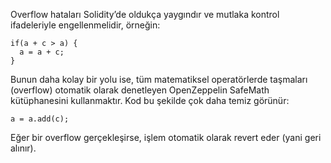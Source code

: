 Overflow hataları Solidity’de oldukça yaygındır ve mutlaka kontrol ifadeleriyle engellenmelidir, örneğin:
```
if(a + c > a) {
  a = a + c;
}
```

Bunun daha kolay bir yolu ise, tüm matematiksel operatörlerde taşmaları (overflow) otomatik olarak denetleyen OpenZeppelin SafeMath kütüphanesini kullanmaktır. Kod bu şekilde çok daha temiz görünür:
```
a = a.add(c);
``` 
Eğer bir overflow gerçekleşirse, işlem otomatik olarak revert eder (yani geri alınır).
